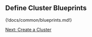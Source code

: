 ## Define Cluster Blueprints  


{!docs/common/blueprints.md!}  




<div class="next">
<a href="../gcp-create/index.html">Next: Create a Cluster</a>
</div>